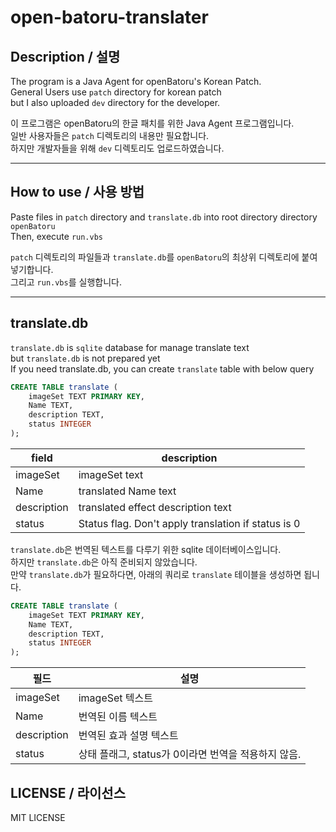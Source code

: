 # open-batoru-translater

## Description / 설명
The program is a Java Agent for openBatoru's Korean Patch.<br/>
General Users use `patch` directory for korean patch <br/>
but I also uploaded `dev` directory for the developer.<br/>


이 프로그램은 openBatoru의 한글 패치를 위한 Java Agent 프로그램입니다.<br/>
일반 사용자들은 `patch` 디렉토리의 내용만 필요합니다.<br/>
하지만 개발자들을 위해 `dev` 디렉토리도 업로드하였습니다.<br/>

---

## How to use / 사용 방법
Paste files in `patch` directory and `translate.db` into root directory directory `openBatoru` <br/>
Then, execute `run.vbs`<br/>


`patch` 디렉토리의 파일들과 `translate.db`를 `openBatoru`의 최상위 디렉토리에 붙여넣기합니다.<br/>
그리고 `run.vbs`를 실행합니다.<br/>

---
## translate.db
`translate.db` is `sqlite` database for manage translate text<br/>
but `translate.db` is not prepared yet<br/>
If you need translate.db, you can create `translate` table with below query<br/>

``` sql
CREATE TABLE translate (
    imageSet TEXT PRIMARY KEY,
    Name TEXT,
    description TEXT,
    status INTEGER
);
```
|field|description|
|------|----------------|
|imageSet|imageSet text|
|Name|translated Name text|
|description|translated effect description text|
|status|Status flag. Don't apply translation if status is 0 |


`translate.db`은 번역된 텍스트를 다루기 위한 sqlite 데이터베이스입니다.<br/>
하지만 `translate.db`은 아직 준비되지 않았습니다. <br/>
만약 `translate.db`가 필요하다면, 아래의 쿼리로 `translate` 테이블을 생성하면 됩니다.<br/>

``` sql
CREATE TABLE translate (
    imageSet TEXT PRIMARY KEY,
    Name TEXT,
    description TEXT,
    status INTEGER
);
```
|필드|설명|
|------|----------------|
|imageSet|imageSet 텍스트|
|Name|번역된 이름 텍스트 |
|description|번역된 효과 설명 텍스트|
|status|상태 플래그, status가 0이라면 번역을 적용하지 않음. |


## LICENSE / 라이선스
MIT LICENSE<br/>
